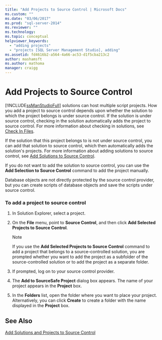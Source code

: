 ```yaml
---
title: "Add Projects to Source Control | Microsoft Docs"
ms.custom: ""
ms.date: "03/06/2017"
ms.prod: "sql-server-2014"
ms.reviewer: ""
ms.technology:
ms.topic: conceptual
helpviewer_keywords: 
  - "adding projects"
  - "projects [SQL Server Management Studio], adding"
ms.assetid: fd4616b2-a564-4a66-ac53-d1f5cba213c2
author: mashamsft
ms.author: mathoma
manager: craigg
---
```

# Add Projects to Source Control
  [!INCLUDE[ssManStudioFull](../includes/ssmanstudiofull-md.md)] solutions can host multiple script projects. How you add a project to source control depends upon whether the solution to which the project belongs is under source control. If the solution is under source control, checking in the solution automatically adds the project to source control. For more information about checking in solutions, see [Check In Files](../../2014/database-engine/check-in-files.md).  
  
 If the solution that this project belongs to is not under source control, you can add that solution to source control, which then automatically adds the solution's projects. For more information about adding solutions to source control, see [Add Solutions to Source Control](../../2014/database-engine/add-solutions-to-source-control.md).  
  
 If you do not want to add the solution to source control, you can use the **Add Selection to Source Control** command to add the project manually.  
  
 Database objects are not directly protected by the source control provider, but you can create scripts of database objects and save the scripts under source control.  
  
### To add a project to source control  
  
1.  In Solution Explorer, select a project.  
  
2.  On the **File** menu, point to **Source Control**, and then click **Add Selected Projects to Source Control**.  
  
    > [!NOTE]  
    >  If you use the **Add Selected Projects to Source Control** command to add a project that belongs to a source-controlled solution, you are prompted whether you want to add the project as a subfolder of the source-controlled solution or to add the project as a separate folder.  
  
3.  If prompted, log on to your source control provider.  
  
4.  The **Add to SourceSafe Project** dialog box appears. The name of your project appears in the **Project** box.  
  
5.  In the **Folders** list, open the folder where you want to place your project. Alternatively, you can click **Create** to create a folder with the name displayed in the **Project** box.  
  
## See Also  
 [Add Solutions and Projects to Source Control](../../2014/database-engine/add-solutions-and-projects-to-source-control.md)  
  
  
